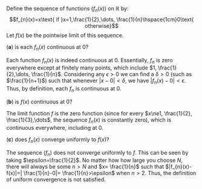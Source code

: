 Define the sequence of functions $(f_{n}(x))$ on $\mathbb{R}$ by:$$f_{n}(x)=x\text{ if }x=1,\frac{1}{2},\dots, \frac{1}{n}\hspace{1cm}0\text{ otherwise}$$
Let $f(x)$ be the pointwise limit of this sequence.

(**a**) is each $f_{n}(x)$ continuous at $0$?

Each function $f_{n}(x)$ is indeed continuous at $0$. Essentially, $f_n$ is zero everywhere except at finitely many points, which include $1, \frac{1}{2},\dots, \frac{1}{n}$. Considering any $\epsilon>0$ we can find a $\delta>0$ (such as $\frac{1}{n+1}$) such that whenever $|x-0|<\delta$, we have $|f_{n}(x)-0|<\epsilon$. Thus, by definition, each $f_{n}$ is continuous at $0$.

(**b**) is $f(x)$ continuous at $0$?

The limit function $f$ is the zero function (since for every $x\ne1, \frac{1}{2}, \frac{1}{3},\dots$, the sequence $f_{n}(x)$ is constantly zero), which is continuous everywhere, including at $0$.

(**c**) does $f_{n}(x)$ converge uniformly to $f(x)$?

The sequence $(f_n)$ does not converge uniformly to $f$. This can be seen by taking $\epsilon=\frac{1}{2}$. No matter how how large you choose $N$, there will always be some $n>N$ and $x= \frac{1}{n}$ such that $|f_{n}(x)-f(x)|=| \frac{1}{n}-0|= \frac{1}{n}>\epsilon$ when $n>2$. Thus, the definition of uniform convergence is not satisfied.
